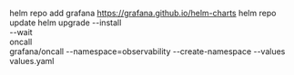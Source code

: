 helm repo add grafana https://grafana.github.io/helm-charts
helm repo update
helm upgrade --install \
    --wait \
    oncall \
    grafana/oncall --namespace=observability --create-namespace --values values.yaml

